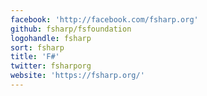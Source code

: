 ```yaml
---
facebook: 'http://facebook.com/fsharp.org'
github: fsharp/fsfoundation
logohandle: fsharp
sort: fsharp
title: 'F#'
twitter: fsharporg
website: 'https://fsharp.org/'
---
```

